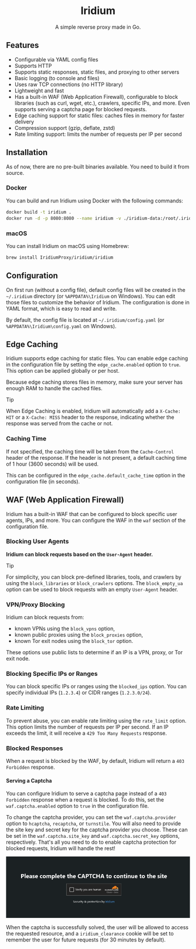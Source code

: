 <div align="center">
  <h1>Iridium</h1>
  <p>A simple reverse proxy made in Go.</p>
</div>

## Features

- Configurable via YAML config files
- Supports HTTP
- Supports static responses, static files, and proxying to other servers
- Basic logging (to console and files)
- Uses raw TCP connections (no HTTP library)
- Lightweight and fast
- Has a built-in WAF (Web Application Firewall), configurable to block libraries (such as curl, wget, etc.), crawlers, specific IPs, and more.
  Even supports serving a captcha page for blocked requests.
- Edge caching support for static files: caches files in memory for faster delivery
- Compression support (gzip, deflate, zstd)
- Rate limiting support: limits the number of requests per IP per second

## Installation

As of now, there are no pre-built binaries available. You need to build it from source.

### Docker

You can build and run Iridium using Docker with the following commands:

```bash
docker build -t iridium .
docker run -d -p 8080:8080 --name iridium -v ./iridium-data:/root/.iridium iridium
```

### macOS

You can install Iridium on macOS using Homebrew:

```bash
brew install IridiumProxy/iridium/iridium
```

## Configuration

On first run (without a config file), default config files will be created in the `~/.iridium` directory (or `%APPDATA%\Iridium` on Windows). You can edit those files to customize the behavior of Iridium. The configuration is done in YAML format, which is easy to read and write.

By default, the config file is located at `~/.iridium/config.yaml` (or `%APPDATA%\Iridium\config.yaml` on Windows).

## Edge Caching

Iridium supports edge caching for static files. You can enable edge caching in the configuration file by setting the `edge_cache.enabled` option to `true`. This option can be applied globally or per host.

Because edge caching stores files in memory, make sure your server has enough RAM to handle the cached files.

> [!TIP] 
> When Edge Caching is enabled, Iridium will automatically add a `X-Cache: HIT` or a `X-Cache: MISS` header to the response, indicating whether the response was served from the cache or not.

### Caching Time

If not specified, the caching time will be taken from the `Cache-Control` header of the response. If the header is not present, a default caching time of 1 hour (3600 seconds) will be used.

This can be configured in the `edge_cache.default_cache_time` option in the configuration file (in seconds).

## WAF (Web Application Firewall)

Iridium has a built-in WAF that can be configured to block specific user agents, IPs, and more. You can configure the WAF in the `waf` section of the configuration file.

### Blocking User Agents

**Iridium can block requests based on the `User-Agent` header.**

> [!TIP]
> For simplicity, you can block pre-defined libraries, tools, and crawlers by using the `block_libraries` or `block_crawlers` options. The `block_empty_ua` option can be used to block requests with an empty `User-Agent` header.

### VPN/Proxy Blocking

Iridium can block requests from:
- known VPNs using the `block_vpns` option, 
- known public proxies using the `block_proxies` option, 
- known Tor exit nodes using the `block_tor` option.

These options use public lists to determine if an IP is a VPN, proxy, or Tor exit node.

### Blocking Specific IPs or Ranges

You can block specific IPs or ranges using the `blocked_ips` option. You can specify individual IPs (`1.2.3.4`) or CIDR ranges (`1.2.3.0/24`).

### Rate Limiting

To prevent abuse, you can enable rate limiting using the `rate_limit` option. This option limits the number of requests per IP per second. If an IP exceeds the limit, it will receive a `429 Too Many Requests` response.

### Blocked Responses

When a request is blocked by the WAF, by default, Iridium will return a `403 Forbidden` response.

#### Serving a Captcha

You can configure Iridium to serve a captcha page instead of a `403 Forbidden` response when a request is blocked. To do this, set the `waf.captcha.enabled` option to `true` in the configuration file.

To change the captcha provider, you can set the `waf.captcha.provider` option to `hcaptcha`, `recaptcha`, or `turnstile`.
You will also need to provide the site key and secret key for the captcha provider you choose. These can be set in the `waf.captcha.site_key` and `waf.captcha.secret_key` options, respectively.
That's all you need to do to enable captcha protection for blocked requests, Iridium will handle the rest!

![WAF Captcha Example](.github/screenshots/waf-captcha.png)

When the captcha is successfully solved, the user will be allowed to access the requested resource, and a `iridium_clearance` cookie will be set to remember the user for future requests (for 30 minutes by default).